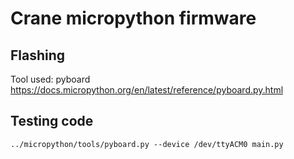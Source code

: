 # Crane micropython firmware

## Flashing

Tool used: pyboard https://docs.micropython.org/en/latest/reference/pyboard.py.html


## Testing code
```
../micropython/tools/pyboard.py --device /dev/ttyACM0 main.py
```
